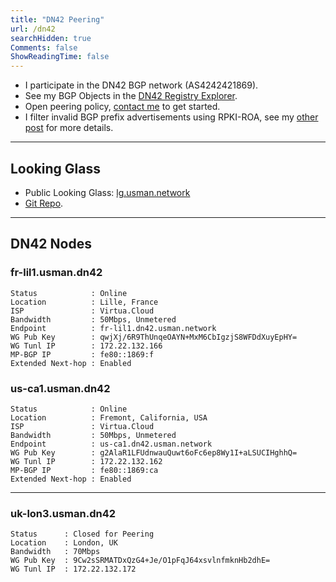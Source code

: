 ```yaml
---
title: "DN42 Peering" 
url: /dn42
searchHidden: true
Comments: false
ShowReadingTime: false
---
```


* I participate in the DN42 BGP network (AS4242421869).
* See my BGP Objects in the [DN42 Registry Explorer](https://explorer.burble.com/#/aut-num/4242421869).
* Open peering policy, [contact me](../contact) to get started.
* I filter invalid BGP prefix advertisements using RPKI-ROA, see my [other post](/posts/bgp-rpki-roa) for more details.

---

## Looking Glass

* Public Looking Glass: [lg.usman.network](https://lg.usman.network)
* [Git Repo](https://github.com/usman-u/dn42-lg).

---

## DN42 Nodes

### fr-lil1.usman.dn42
```n
Status            : Online
Location          : Lille, France
ISP               : Virtua.Cloud
Bandwidth         : 50Mbps, Unmetered
Endpoint          : fr-lil1.dn42.usman.network
WG Pub Key        : qwjXj/6R9ThUnqeOAYN+MxM6CbIgzjS8WFDdXuyEpHY=
WG Tunl IP        : 172.22.132.166
MP-BGP IP         : fe80::1869:f
Extended Next-hop : Enabled
```

### us-ca1.usman.dn42
```n
Status            : Online
Location          : Fremont, California, USA
ISP               : Virtua.Cloud
Bandwidth         : 50Mbps, Unmetered
Endpoint          : us-ca1.dn42.usman.network
WG Pub Key        : g2AlaR1LFUdnwauQuwt6oFc6ep8Wy1I+aLSUCIHghhQ=
WG Tunl IP        : 172.22.132.162
MP-BGP IP         : fe80::1869:ca
Extended Next-hop : Enabled
```

---
### uk-lon3.usman.dn42
```n
Status      : Closed for Peering
Location    : London, UK
Bandwidth   : 70Mbps
WG Pub Key  : 9Cw2sSRMATDxQzG4+Je/O1pFqJ64xsvlnfmknHb2dhE=
WG Tunl IP  : 172.22.132.172
```